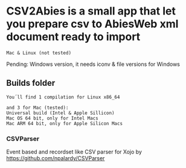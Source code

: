 # CSV2Abies is a small app that let you prepare csv to AbiesWeb xml document ready to import
    Mac & Linux (not tested)

Pending:
    Windows version, it needs iconv & file versions for Windows


## Builds folder

    You´ll find 1 compilation for Linux x86_64
    
    and 3 for Mac (tested):
    Universal build (Intel & Apple Sillicon)
    Mac OS 64 bit, only for Intel Macs
    Mac ARM 64 bit, only for Apple Silicon Macs

### CSVParser
Event based and recordset like CSV parser for Xojo by <https://github.com/npalardy/CSVParser>
